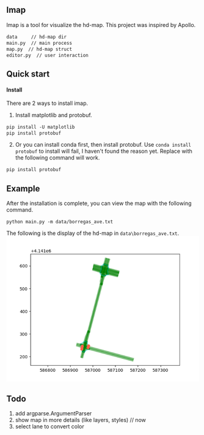 ## Imap
Imap is a tool for visualize the hd-map. This project was inspired by Apollo.
```
data     // hd-map dir
main.py  // main process
map.py  // hd-map struct
editor.py  // user interaction
```

## Quick start
#### Install
There are 2 ways to install imap.
1. Install matplotlib and protobuf.
```
pip install -U matplotlib
pip install protobuf
```

2. Or you can install conda first, then install protobuf. Use `conda install protobuf` to install will fail, I haven't found the reason yet. Replace with the following command will work.
```
pip install protobuf
```

## Example
After the installation is complete, you can view the map with the following command.
```
python main.py -m data/borregas_ave.txt
```

The following is the display of the hd-map in `data\borregas_ave.txt`.  
![map_show](doc/img/map_show.jpg)  


## Todo
1. add argparse.ArgumentParser
2. show map in more details (like layers, styles)  // now
3. select lane to convert color

